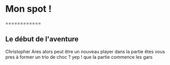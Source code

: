 # Mon spot !
============
## Le début de l'aventure

Christopher Ares
alors peut être 
un nouveau player dans la partie 
êtes vous pres à former un trio de choc ?
yep !
que la partie commence les gars 